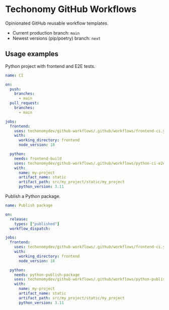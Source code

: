 # Techonomy GitHub Workflows

Opinionated GitHub reusable workflow templates.

- Current production branch: `main`
- Newest versions (pip/poetry) branch: `next`

## Usage examples

Python project with frontend and E2E tests.

```yaml
name: CI

on:
  push:
    branches:
      - main
  pull_request:
    branches:
      - main

jobs:
  frontend:
    uses: techonomydev/github-workflows/.github/workflows/frontend-ci.yml@main
    with:
      working_directory: frontend
      node_version: 18

  python:
    needs: frontend-build
    uses: techonomydev/github-workflows/.github/workflows/python-ci-e2e.yml@main
    with:
      name: my-project
      artifact_name: static
      artifact_path: src/my_project/static/my_project
      python_version: 3.11
```

Publish a Python package.

```yaml
name: Publish package

on:
  release:
    types: ["published"]
  workflow_dispatch:

jobs:
  frontend:
    uses: techonomydev/github-workflows/.github/workflows/frontend-ci.yml@main
    with:
      working_directory: frontend
      node_version: 18

  python:
    needs: python-publish-package
    uses: techonomydev/github-workflows/.github/workflows/python-publish-package.yml@main
    with:
      name: my-project
      artifact_name: static
      artifact_path: src/my_project/static/my_project
      python_version: 3.11
```
